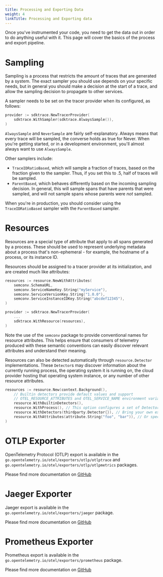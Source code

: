 ```yaml
---
title: Processing and Exporting Data
weight: 4
linkTitle: Processing and Exporting data
---
```


Once you've instrumented your code, you need to get the data out in order to do anything useful with it. This page will cover the basics of the process and export pipeline.

# Sampling

Sampling is a process that restricts the amount of traces that are generated by a system. The exact sampler you should use depends on your specific needs, but in general you should make a decision at the start of a trace, and allow the sampling decision to propagate to other services.

A sampler needs to be set on the tracer provider when its configured, as follows:

```go
provider := sdktrace.NewTracerProvider(
	sdktrace.WithSampler(sdktrace.AlwaysSample()),
)
```

`AlwaysSample` and `NeverSample` are fairly self-explanatory. Always means that every trace will be sampled, the converse holds as true for Never. When you're getting started, or in a development environment, you'll almost always want to use `AlwaysSample`.

Other samplers include:

* `TraceIDRatioBased`, which will sample a fraction of traces, based on the fraction given to the sampler. Thus, if you set this to .5, half of traces will be sampled.
* `ParentBased`, which behaves differently based on the incoming sampling decision. In general, this will sample spans that have parents that were sampled, and will not sample spans whose parents were _not_ sampled.

When you're in production, you should consider using the `TraceIDRatioBased` sampler with the `ParentBased` sampler.

# Resources

Resources are a special type of attribute that apply to all spans generated by a process. These should be used to represent underlying metadata about a process that's non-ephemeral - for example, the hostname of a process, or its instance ID.

Resources should be assigned to a tracer provider at its initialization, and are created much like attributes:

```go
resources := resource.NewWithAttributes(
	semconv.SchemaURL,
	semconv.ServiceNameKey.String("myService"),
	semconv.ServiceVersionKey.String("1.0.0"),
	semconv.ServiceInstanceIDKey.String("abcdef12345"),
)

provider := sdktrace.NewTracerProvider(
	...
	sdktrace.WithResource(resources),
)
```

Note the use of the `semconv` package to provide conventional names for resource attributes.  This helps ensure that consumers of telemetry produced with these semantic conventions can
easily discover relevant attributes and understand their meaning.

Resources can also be detected automatically through `resource.Detector` implementations.  These `Detector`s may discover information about the currently running process, the operating
system it is running on, the cloud provider hosting that operating system instance, or any number of other resource attributes.

```go
resources := resource.New(context.Background(),
	// Builtin detectors provide default values and support
	// OTEL_RESOURCE_ATTRIBUTES and OTEL_SERVICE_NAME environment variables
	resource.WithBuiltinDetectors(),
	resource.WithProcess(), // This option configures a set of Detectors that discover process information
	resource.WithDetectors(thirdparty.Detector{}), // Bring your own external Detector implementation
	resource.WithAttributes(attribute.String("foo", "bar")), // Or specify resource attributes directly
)
```

# OTLP Exporter

OpenTelemetry Protocol (OTLP) export is available in the `go.opentelemetry.io/otel/exporters/otlp/otlptrace` and `go.opentelemetry.io/otel/exporters/otlp/otlpmetrics` packages.

Please find more documentation on [GitHub](https://github.com/open-telemetry/opentelemetry-go/tree/main/exporters/otlp)

# Jaeger Exporter

Jaeger export is available in the `go.opentelemetry.io/otel/exporters/jaeger` package.

Please find more documentation on [GitHub](https://github.com/open-telemetry/opentelemetry-go/tree/main/exporters/jaeger)

# Prometheus Exporter

Prometheus export is available in the `go.opentelemetry.io/otel/exporters/prometheus` package.

Please find more documentation on [GitHub](https://github.com/open-telemetry/opentelemetry-go/tree/main/exporters/prometheus)
